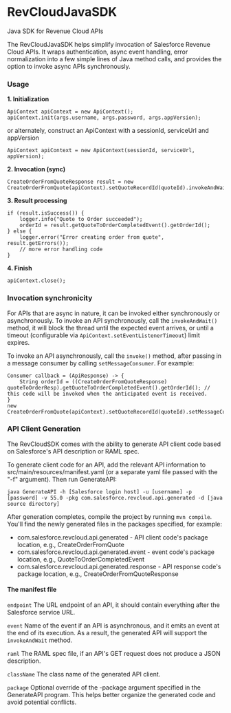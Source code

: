 # RevCloudJavaSDK
Java SDK for Revenue Cloud APIs

The RevCloudJavaSDK helps simplify invocation of Salesforce Revenue Cloud APIs. It wraps authentication, async event handling, error normalization into a few simple lines of Java method calls, and provides the option to invoke async APIs synchronously.

### Usage

**1. Initialization**
```
ApiContext apiContext = new ApiContext();
apiContext.init(args.username, args.password, args.appVersion);
```

or alternately, construct an ApiContext with a sessionId, serviceUrl and appVersion
```
ApiContext apiContext = new ApiContext(sessionId, serviceUrl, appVersion);
```

**2. Invocation (sync)**
```
CreateOrderFromQuoteResponse result = new CreateOrderFromQuote(apiContext).setQuoteRecordId(quoteId).invokeAndWait();
```

**3. Result processing**
```
if (result.isSuccess()) {
    logger.info("Quote to Order succeeded");
    orderId = result.getQuoteToOrderCompletedEvent().getOrderId();
} else {
    logger.error("Error creating order from quote", result.getErrors());
    // more error handling code
}

```

**4. Finish**
```
apiContext.close();
```

### Invocation synchronicity
For APIs that are async in nature, it can be invoked either synchronously or asynchronously.
To invoke an API synchronously, call the ```invokeAndWait()``` method, it will block the thread until the expected event arrives, or until a timeout (configurable via ```ApiContext.setEventListenerTimeout```) limit expires.

To invoke an API asynchronously, call the ```invoke()``` method, after passing in a message consumer by calling ```setMessageConsumer```. For example:
```
Consumer callback = (ApiResponse) -> {
    String orderId = ((CreateOrderFromQuoteResponse) quoteToOrderResp).getQuoteToOrderCompletedEvent().getOrderId(); // this code will be invoked when the anticipated event is received.
}
new CreateOrderFromQuote(apiContext).setQuoteRecordId(quoteId).setMessageConsumer(callback).invoke();
```

### API Client Generation

The RevCloudSDK comes with the ability to generate API client code based on Salesforce's API description or RAML spec. 

To generate client code for an API, add the relevant API information to src/main/resources/manifest.yaml (or a separate yaml file passed with the "-f" argument). Then run GenerateAPI:

```
java GenerateAPI -h [Salesforce login host] -u [username] -p [password] -v 55.0 -pkg com.salesforce.revcloud.api.generated -d [java source directory]
```

After generation completes, compile the project by running ```mvn compile```. You'll find the newly generated files in the packages specified, for example:

- com.salesforce.revcloud.api.generated - API client code's package location, e.g., CreateOrderFromQuote
- com.salesforce.revcloud.api.generated.event - event code's package location, e.g., QuoteToOrderCompletedEvent
- com.salesforce.revcloud.api.generated.response - API response code's package location, e.g., CreateOrderFromQuoteResponse

#### The manifest file

```endpoint``` The URL endpoint of an API, it should contain everything after the Salesforce service URL.

```event``` Name of the event if an API is asynchronous, and it emits an event at the end of its execution. As a result, the generated API will support the ```invokeAndWait``` method.

```raml``` The RAML spec file, if an API's GET request does not produce a JSON description.

```className``` The class name of the generated API client.

```package``` Optional override of the -package argument specified in the GenerateAPI program. This helps better organize the generated code and avoid potential conflicts.

